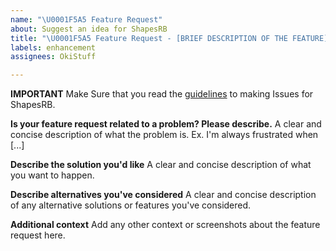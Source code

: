 ```yaml
---
name: "\U0001F5A5 Feature Request"
about: Suggest an idea for ShapesRB
title: "\U0001F5A5 Feature Request - [BRIEF DESCRIPTION OF THE FEATURE]"
labels: enhancement
assignees: OkiStuff

---
```


**IMPORTANT**
Make Sure that you read the [guidelines](https://github.com/OkiStuff/ShapesRB#well-known-bugs) to making Issues for ShapesRB.

**Is your feature request related to a problem? Please describe.**
A clear and concise description of what the problem is. Ex. I'm always frustrated when [...]

**Describe the solution you'd like**
A clear and concise description of what you want to happen.

**Describe alternatives you've considered**
A clear and concise description of any alternative solutions or features you've considered.

**Additional context**
Add any other context or screenshots about the feature request here.
